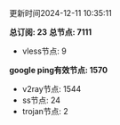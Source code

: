 更新时间2024-12-11 10:35:11

**总订阅: 23**
**总节点: 7111**
- vless节点: 9

**google ping有效节点: 1570**
- v2ray节点: 1544
- ss节点: 24
- trojan节点: 2
